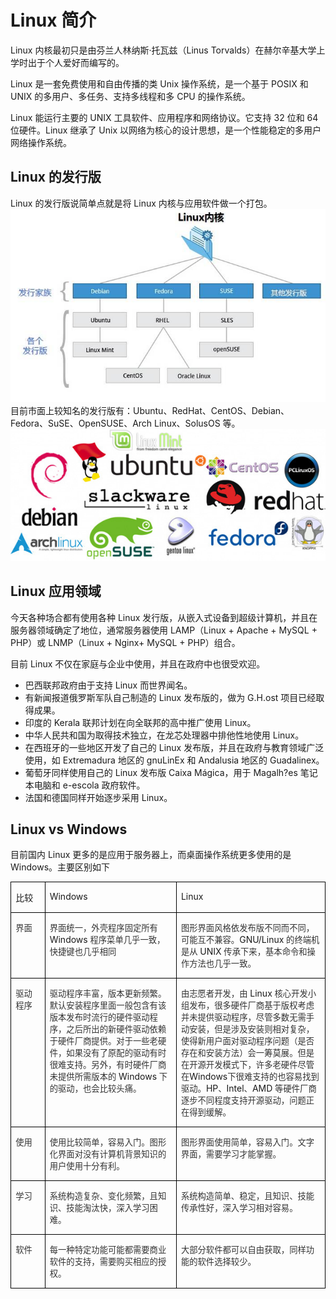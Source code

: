 # Linux 简介
Linux 内核最初只是由芬兰人林纳斯·托瓦兹（Linus Torvalds）在赫尔辛基大学上学时出于个人爱好而编写的。

Linux 是一套免费使用和自由传播的类 Unix 操作系统，是一个基于 POSIX 和 UNIX 的多用户、多任务、支持多线程和多 CPU 的操作系统。

Linux 能运行主要的 UNIX 工具软件、应用程序和网络协议。它支持 32 位和 64 位硬件。Linux 继承了 Unix 以网络为核心的设计思想，是一个性能稳定的多用户网络操作系统。
## Linux 的发行版
Linux 的发行版说简单点就是将 Linux 内核与应用软件做一个打包。
![](../../.vuepress/public/img/img_3.png)
目前市面上较知名的发行版有：Ubuntu、RedHat、CentOS、Debian、Fedora、SuSE、OpenSUSE、Arch Linux、SolusOS 等。
![](../../.vuepress/public/img/img_4.png)

## Linux 应用领域
今天各种场合都有使用各种 Linux 发行版，从嵌入式设备到超级计算机，并且在服务器领域确定了地位，通常服务器使用 LAMP（Linux + Apache + MySQL + PHP）或 LNMP（Linux + Nginx+ MySQL + PHP）组合。

目前 Linux 不仅在家庭与企业中使用，并且在政府中也很受欢迎。

+ 巴西联邦政府由于支持 Linux 而世界闻名。
+ 有新闻报道俄罗斯军队自己制造的 Linux 发布版的，做为 G.H.ost 项目已经取得成果。
+ 印度的 Kerala 联邦计划在向全联邦的高中推广使用 Linux。
+ 中华人民共和国为取得技术独立，在龙芯处理器中排他性地使用 Linux。
+ 在西班牙的一些地区开发了自己的 Linux 发布版，并且在政府与教育领域广泛使用，如 Extremadura 地区的 gnuLinEx 和 Andalusia 地区的 Guadalinex。
+ 葡萄牙同样使用自己的 Linux 发布版 Caixa Mágica，用于 Magalh?es 笔记本电脑和 e-escola 政府软件。
+ 法国和德国同样开始逐步采用 Linux。

## Linux vs Windows
目前国内 Linux 更多的是应用于服务器上，而桌面操作系统更多使用的是 Windows。主要区别如下
<table class="MsoTableGrid" style="border-collapse:collapse;border:none">
 <tbody><tr>
  <td width="47" style="width:35.2pt;border:solid windowtext 1.0pt;
  padding:0cm 5.4pt 0cm 5.4pt">
  <p class="MsoNormal">比较</p>
  </td>
  <td width="236" valign="top" style="width:177.2pt;border:solid windowtext 1.0pt;
  border-left:none;padding:0cm 5.4pt 0cm 5.4pt">
  <p class="MsoNormal"><span lang="EN-US">Windows</span></p>
  </td>
  <td width="270" valign="top" style="width:202.4pt;border:solid windowtext 1.0pt;
  border-left:none;padding:0cm 5.4pt 0cm 5.4pt">
  <p class="MsoNormal"><span lang="EN-US">Linux</span></p>
  </td>
 </tr>
 <tr>
  <td width="47" valign="top" style="width:35.2pt;border:solid windowtext 1.0pt;
  border-top:none;padding:0cm 5.4pt 0cm 5.4pt">
  <p class="MsoNormal"><span style="font-size:10.0pt;color:#333333">界面</span></p>
  </td>
  <td width="236" valign="top" style="width:177.2pt;border-top:none;border-left:
  none;border-bottom:solid windowtext 1.0pt;border-right:solid windowtext 1.0pt;
  padding:0cm 5.4pt 0cm 5.4pt">
  <p class="MsoNormal"><span style="font-size:10.0pt;color:#333333">界面统一，外壳程序固定所有</span><span lang="EN-US"> Windows </span><span style="font-size:10.0pt;color:#333333">程序菜单几乎一致，快捷键也几乎相同</span></p>
  </td>
  <td width="270" valign="top" style="width:202.4pt;border-top:none;border-left:
  none;border-bottom:solid windowtext 1.0pt;border-right:solid windowtext 1.0pt;
  padding:0cm 5.4pt 0cm 5.4pt">
  <p class="MsoNormal"><span style="font-size:10.0pt;color:#333333">图形界面风格依发布版不同而不同，可能互不兼容。</span><span lang="EN-US">GNU/Linux </span><span style="font-size:10.0pt;color:#333333">的终端机是从</span><span lang="EN-US" > UNIX </span><span style="font-size:10.0pt;color:#333333">传承下来，基本命令和操作方法也几乎一致。</span></p>
  </td>
 </tr>
 <tr>
  <td width="47" valign="top" style="width:35.2pt;border:solid windowtext 1.0pt;
  border-top:none;padding:0cm 5.4pt 0cm 5.4pt">
  <p class="MsoNormal"><span style="font-size:10.0pt;color:#333333">驱动程序</span></p>
  </td>
  <td width="236" valign="top" style="width:177.2pt;border-top:none;border-left:
  none;border-bottom:solid windowtext 1.0pt;border-right:solid windowtext 1.0pt;
  padding:0cm 5.4pt 0cm 5.4pt">
  <p class="MsoNormal"><span style="font-size:10.0pt;color:#333333">驱动程序丰富，版本更新频繁。默认安装程序里面一般包含有该版本发布时流行的硬件驱动程序，之后所出的新硬件驱动依赖于硬件厂商提供。对于一些老硬件，如果没有了原配的驱动有时很难支持。另外，有时硬件厂商未提供所需版本的</span><span lang="EN-US" > Windows </span><span style="font-size:10.0pt;color:#333333">下的驱动，也会比较头痛。</span></p>
  </td>
  <td width="270" valign="top" style="width:202.4pt;border-top:none;border-left:
  none;border-bottom:solid windowtext 1.0pt;border-right:solid windowtext 1.0pt;
  padding:0cm 5.4pt 0cm 5.4pt">
  <p class="MsoNormal"><span style="font-size:10.0pt;color:#333333">由志愿者开发，由</span><span lang="EN-US"> Linux </span><span style="font-size:10.0pt;color:#333333">核心开发小组发布，很多硬件厂商基于版权考虑并未提供驱动程序，尽管多数无需手动安装，但是涉及安装则相对复杂，使得新用户面对驱动程序问题（是否存在和安装方法）会一筹莫展。但是在开源开发模式下，许多老硬件尽管在</span><span lang="EN-US">Windows</span><span style="font-size:10.0pt;color:#333333">下很难支持的也容易找到驱动。</span><span lang="EN-US" >HP</span><span style="font-size:10.0pt;color:#333333">、</span><span lang="EN-US" >Intel</span><span style="font-size:10.0pt;color:#333333">、</span><span lang="EN-US">AMD </span><span style="font-size:10.0pt;color:#333333">等硬件厂商逐步不同程度支持开源驱动，问题正在得到缓解。</span></p>
  </td>
 </tr>
 <tr>
  <td width="47" valign="top" style="width:35.2pt;border:solid windowtext 1.0pt;
  border-top:none;padding:0cm 5.4pt 0cm 5.4pt">
  <p class="MsoNormal"><span style="font-size:10.0pt;color:#333333">使用</span></p>
  </td>
  <td width="236" valign="top" style="width:177.2pt;border-top:none;border-left:
  none;border-bottom:solid windowtext 1.0pt;border-right:solid windowtext 1.0pt;
  padding:0cm 5.4pt 0cm 5.4pt">
  <p class="MsoNormal"><span style="font-size:10.0pt;color:#333333">使用比较简单，容易入门。图形化界面对没有计算机背景知识的用户使用十分有利。</span></p>
  </td>
  <td width="270" valign="top" style="width:202.4pt;border-top:none;border-left:
  none;border-bottom:solid windowtext 1.0pt;border-right:solid windowtext 1.0pt;
  padding:0cm 5.4pt 0cm 5.4pt">
  <p class="MsoNormal"><span style="font-size:10.0pt;color:#333333">图形界面使用简单，容易入门。文字界面，需要学习才能掌握。</span></p>
  </td>
 </tr>
 <tr>
  <td width="47" valign="top" style="width:35.2pt;border:solid windowtext 1.0pt;
  border-top:none;padding:0cm 5.4pt 0cm 5.4pt">
  <p class="MsoNormal"><span style="font-size:10.0pt;color:#333333">学习</span></p>
  </td>
  <td width="236" valign="top" style="width:177.2pt;border-top:none;border-left:
  none;border-bottom:solid windowtext 1.0pt;border-right:solid windowtext 1.0pt;
  padding:0cm 5.4pt 0cm 5.4pt">
  <p class="MsoNormal"><span style="font-size:10.0pt;color:#333333">系统构造复杂、变化频繁，且知识、技能淘汰快，深入学习困难。</span></p>
  </td>
  <td width="270" valign="top" style="width:202.4pt;border-top:none;border-left:
  none;border-bottom:solid windowtext 1.0pt;border-right:solid windowtext 1.0pt;
  padding:0cm 5.4pt 0cm 5.4pt">
  <p class="MsoNormal"><span style="font-size:10.0pt;color:#333333">系统构造简单、稳定，且知识、技能传承性好，深入学习相对容易。</span></p>
  </td>
 </tr>
 <tr>
  <td width="47" valign="top" style="width:35.2pt;border:solid windowtext 1.0pt;
  border-top:none;padding:0cm 5.4pt 0cm 5.4pt">
  <p class="MsoNormal"><span style="font-size:10.0pt;color:#333333">软件</span></p>
  </td>
  <td width="236" valign="top" style="width:177.2pt;border-top:none;border-left:
  none;border-bottom:solid windowtext 1.0pt;border-right:solid windowtext 1.0pt;
  padding:0cm 5.4pt 0cm 5.4pt">
  <p class="MsoNormal"><span style="font-size:10.0pt;color:#333333">每一种特定功能可能都需要商业软件的支持，需要购买相应的授权。</span></p>
  </td>
  <td width="270" valign="top" style="width:202.4pt;border-top:none;border-left:
  none;border-bottom:solid windowtext 1.0pt;border-right:solid windowtext 1.0pt;
  padding:0cm 5.4pt 0cm 5.4pt">
  <p class="MsoNormal"><span style="font-size:10.0pt;color:#333333">大部分软件都可以自由获取，同样功能的软件选择较少。</span></p>
  </td>
 </tr>
</tbody></table>
